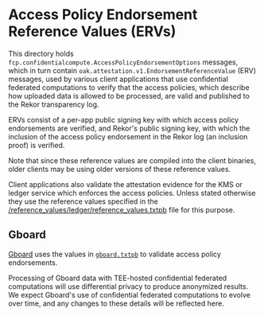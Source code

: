 # Access Policy Endorsement Reference Values (ERVs)

This directory holds `fcp.confidentialcompute.AccessPolicyEndorsementOptions`
messages, which in turn contain `oak.attestation.v1.EndorsementReferenceValue`
(ERV) messages, used by various client applications that use confidential
federated computations to verify that the access policies, which describe how
uploaded data is allowed to be processed, are valid and published to the Rekor
transparency log.

ERVs consist of a per-app public signing key with which access policy
endorsements are verified, and Rekor's public signing key, with which the
inclusion of the access policy endorsement in the Rekor log (an inclusion proof)
is verified.

Note that since these reference values are compiled into the client binaries,
older clients may be using older versions of these reference values.

Client applications also validate the attestation evidence for the KMS or ledger
service which enforces the access policies. Unless stated otherwise they use the
reference values specified in the
[/reference_values/ledger/reference_values.txtpb](/reference_values/ledger/reference_values.txtpb)
file for this purpose.

## Gboard

[Gboard](https://play.google.com/store/apps/details?id=com.google.android.inputmethod.latin)
uses the values in [`gboard.txtpb`](gboard.txtpb) to validate access policy
endorsements.

Processing of Gboard data with TEE-hosted confidential federated computations
will use differential privacy to produce anonymized results. We expect Gboard's
use of confidential federated computations to evolve over time, and any changes
to these details will be reflected here.
